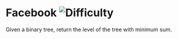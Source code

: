# Facebook ![Difficulty](https://img.shields.io/badge/-EASY-green)
	
Given a binary tree, return the level of the tree with minimum sum.
	
